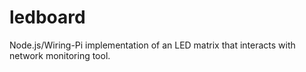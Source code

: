 # ledboard
Node.js/Wiring-Pi implementation of an LED matrix that interacts with network monitoring tool.
